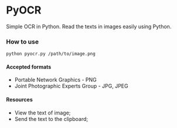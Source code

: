 # PyOCR
Simple OCR in Python.
Read the texts in images easily using Python.

### How to use
``python pyocr.py /path/to/image.png``

#### Accepted formats
  - Portable Network Graphics - PNG
  - Joint Photographic Experts Group - JPG, JPEG

#### Resources
  - View the text of image;
  - Send the text to the clipboard;